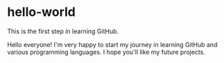 # hello-world
This is the first step in learning GitHub.

Hello everyone! I'm very happy to start my journey in learning GitHub and various programming languages.
I hope you'll like my future projects.
